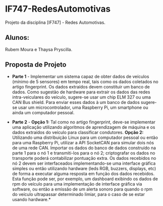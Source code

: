 # IF747-RedesAutomotivas
Projeto da disciplina [IF747] - Redes Automotivas.
## Alunos: 
Rubem Moura e Thaysa Pryscilla.


## Proposta de Projeto


* **Parte 1** - Implementar um sistema capaz de obter dados de veículos (mínimo de 5 sensores) em tempo real, tais como os dados coletados no artigo fingerprint. Os dados extraídos devem constituir um banco de dados.
Como sugestão de hardware para extrair os dados das redes intra-veiculares do veículo, sugere-se usar um chip ELM 327 ou uma CAN Bus shield. Para enviar esses dados à um banco de dados sugere-se usar um microcontrolador, uma Raspberry Pi, um smartphone ou ainda um computador pessoal.

* **Parte 2** - **Opção 1:** Tal como no artigo fingerprint, deve-se implementar uma aplicação utilizando algoritmos de aprendizagem de máquina e os dados extraídos do veículo para classificar condutores. **Opção 2:** Utilizando uma distribuição Linux para um computador pessoal ou então para uma Raspberry Pi, utilizar a API SocketCAN para simular dois nós de uma rede CAN. Importar os dados do banco de dados construído na parte 1 para o nó 1 e transmiti-los para o nó 2; criptografar os dados no transporte poderá contabilizar pontuação extra. Os dados recebidos no nó 2 devem ser interfaceados implementando-se uma interface gráfica simples ou então utilizando hardware (leds RGB, buzzers, displays, etc) de forma a executar alguma resposta em função dos dados recebidos. Esta função pode ser, por exemplo, um dashboard exibindo os dados de rpm do veículo para uma implementação de interface gráfica via software, ou então a emissão de um alerta sonoro para quando o rpm do veículo ultrapassar determinado limiar, para o caso de se estar usando hardware.*
